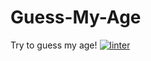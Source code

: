 # Guess-My-Age
Try to guess my age!
[![linter](https://github.com/<OWNER>/<REPOSITORY>/workflows/linter/badge.svg)](https://github.com/marketplace/actions/super-linter)
